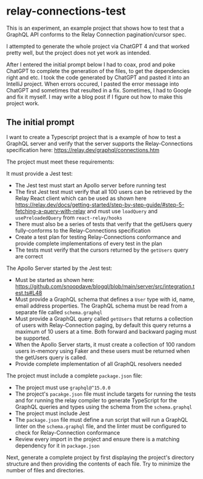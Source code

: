 # relay-connections-test

This is an experiment, an example project that shows how to test that a GraphQL API conforms to the Relay Connection pagination/cursor spec.

I attempted to generate the whole project via ChatGPT 4 and that worked pretty well, but the project does not yet work as intended.

After I entered the initial prompt below I had to coax, prod and poke ChatGPT to complete the generation of the files, to get the dependencies right and etc. I took the code generated by ChatGPT and pasted it into an IntelliJ project. When errors occured, I pasted the error message into ChatGPT and sometimes that resulted in a fix. Sometimes, I had to Google and fix it myself. I may write a blog post if I figure out how to make this project work.

## The initial prompt

I want to create a Typescript project that is a example of how to test a GraphQL server and verify that the server supports the Relay-Connections specification here: https://relay.dev/graphql/connections.htm

The project must meet these requirements:

It must provide a Jest test:
- The Jest test must start an Apollo server before running test
- The first Jest test must verify that all 100 users can be retrieved by the Relay React client which can be used as shown here https://relay.dev/docs/getting-started/step-by-step-guide/#step-5-fetching-a-query-with-relay  and must use `loadQuery` and `usePreloadedQuery` from `react-relay/hooks`
- There must also be a series of tests that verify that the getUsers query fully-conforms to the Relay-Connections specification
- Create a test plan for testing Relay-Connections conformance and provide complete implementations of every test in the plan
- The tests must verify that the cursors returned by the `getUsers` query are correct

The Apollo Server started by the Jest test:
- Must be started as shown here: https://github.com/snoopdave/blogql/blob/main/server/src/integration.test.ts#L48
- Must provide a GraphQL schema that defines a `User`  type with id, name, email address properties. The GraphQL schema must be read from a separate file called `schema.graphql` 
- Must provide a GraphQL query called `getUsers`  that returns a collection of users with Relay-Connection paging, by default this query returns  a maximum of 10 users at a time. Both forward and backward paging must be supported.
- When the Apollo Server starts, it must create a collection of 100 random users in-memory using Faker and these users must be returned when the getUsers query is called.
- Provide complete implementation of all GraphQL resolvers needed

The project must include a complete `package.json` file:
- The project must use `graphql@^15.0.0` 
- The project's `pacakge.json` file must include targets for running the tests and for running the relay compiler to generate TypeScript for the GraphQL queries and types using the schema from the `schema.graphql`
- The project must include Jest
- The `package.json` file must define a run script that will run a GraphQL linter on the `schema.graphql` file, and the linter must be configured to check for Relay-Connection conformance
- Review every import in the project and ensure there is a matching dependency for it in `package.json`

Next, generate a complete project by first displaying the project's directory structure and then providing the contents of each file. Try to minimize the number of files and directories.
